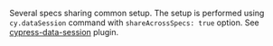 Several specs sharing common setup. The setup is performed using `cy.dataSession` command with `shareAcrossSpecs: true` option. See [cypress-data-session](https://github.com/bahmutov/cypress-data-session) plugin.
